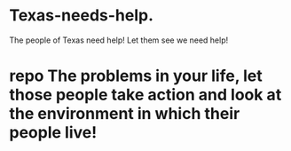 # Texas-needs-help.
The people of Texas need help! Let them see we need help!
# repo The problems in your life, let those people take action and look at the environment in which their people live!
